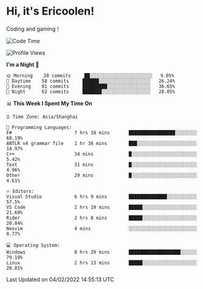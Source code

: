 # Hi, it's Ericoolen!
Coding and gaming！

<!--START_SECTION:waka-->
![Code Time](http://img.shields.io/badge/Code%20Time-168%20hrs%2042%20mins-blue)

![Profile Views](http://img.shields.io/badge/Profile%20Views-0-blue)

**I'm a Night 🦉** 

```text
🌞 Morning    20 commits     ██░░░░░░░░░░░░░░░░░░░░░░░   9.05% 
🌆 Daytime    58 commits     ██████░░░░░░░░░░░░░░░░░░░   26.24% 
🌃 Evening    81 commits     █████████░░░░░░░░░░░░░░░░   36.65% 
🌙 Night      62 commits     ███████░░░░░░░░░░░░░░░░░░   28.05%

```


📊 **This Week I Spent My Time On** 

```text
⌚︎ Time Zone: Asia/Shanghai

💬 Programming Languages: 
F#                       7 hrs 18 mins       █████████████████░░░░░░░░   68.19% 
ANTLR v4 grammar file    1 hr 36 mins        ███░░░░░░░░░░░░░░░░░░░░░░   14.97% 
C++                      34 mins             █░░░░░░░░░░░░░░░░░░░░░░░░   5.42% 
Text                     31 mins             █░░░░░░░░░░░░░░░░░░░░░░░░   4.96% 
Other                    29 mins             █░░░░░░░░░░░░░░░░░░░░░░░░   4.61%

🔥 Editors: 
Visual Studio            6 hrs 9 mins        ██████████████░░░░░░░░░░░   57.5% 
VS Code                  2 hrs 19 mins       █████░░░░░░░░░░░░░░░░░░░░   21.69% 
Rider                    2 hrs 8 mins        █████░░░░░░░░░░░░░░░░░░░░   20.04% 
Neovim                   4 mins              ░░░░░░░░░░░░░░░░░░░░░░░░░   0.77%

💻 Operating System: 
Windows                  8 hrs 29 mins       ███████████████████░░░░░░   79.19% 
Linux                    2 hrs 13 mins       █████░░░░░░░░░░░░░░░░░░░░   20.81%

```


 Last Updated on 04/02/2022 14:55:13 UTC
<!--END_SECTION:waka-->

